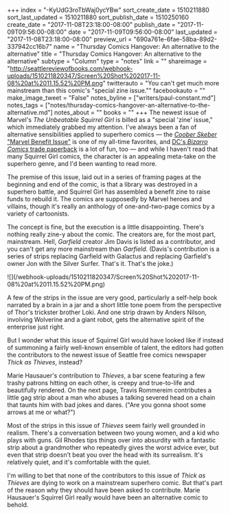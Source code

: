 +++
index = "-KyUdG3roTbWaj0ycYBw"
sort_create_date = 1510211880
sort_last_updated = 1510211880
sort_publish_date = 1510250160
create_date = "2017-11-08T23:18:00-08:00"
publish_date = "2017-11-09T09:56:00-08:00"
date = "2017-11-09T09:56:00-08:00"
last_updated = "2017-11-08T23:18:00-08:00"
preview_url = "690a761e-6fae-58ba-89d2-337942cc16b7"
name = "Thursday Comics Hangover: An alternative to the alternative"
title = "Thursday Comics Hangover: An alternative to the alternative"
subtype = "Column"
type = "notes"
link = ""
shareimage = "http://seattlereviewofbooks.com/webhook-uploads/1510211820347/Screen%20Shot%202017-11-08%20at%2011.15.52%20PM.png"
twitterauto = "You can't get much more mainstream than this comic's \"special zine issue.\""
facebookauto = ""
make_image_tweet = "False"
notes_byline = ["writers/paul-constant.md"]
notes_tags = ["notes/thursday-comics-hangover-an-alternative-to-the-alternative.md"]
notes_about = ""
books = ""
+++
The newest issue of Marvel's *The Unbeatable Squirrel Girl* is billed as a "special 'zine' issue," which immediately grabbed my attention. I've always been a fan of alternative sensibilities applied to superhero comics — the [*Coober Skeber* "Marvel Benefit Issue"](http://www.againwiththecomics.com/2010/02/coober-skeber-lends-hand.html) is one of my all-time favorites, and [DC's *Bizarro Comics* trade paperback](http://www.dccomics.com/graphic-novels/bizarro-comics-0) is a lot of fun, too — and while I haven't read that many Squirrel Girl comics, the character is an appealing meta-take on the superhero genre, and I'd been wanting to read more.

The premise of this issue, laid out in a series of framing pages at the beginning and end of the comic, is that a library was destroyed in a superhero battle, and Squirrel Girl has assembled a benefit zine to raise funds to rebuild it. The comics are supposedly by Marvel heroes and villains, though it's really an anthology of one-and-two-page comics by a variety of cartoonists.

The concept is fine, but the execution is a little disappointing. There's nothing really zine-y about the comic. The creators are, for the most part, mainstream. Hell, *Garfield* creator Jim Davis is listed as a contributor, and you can't get any more mainstream than *Garfield*. (Davis's contribution is a series of strips replacing Garfield with Galactus and replacing Garfield's owner Jon with the Silver Surfer. That's it. That's the joke.)

<p class="image">![](/webhook-uploads/1510211820347/Screen%20Shot%202017-11-08%20at%2011.15.52%20PM.png)</p>

A few of the strips in the issue are very good, particularly a self-help book narrated by a brain in a jar and a short little tone poem from the perspective of Thor's trickster brother Loki. And one strip drawn by Anders Nilson, involving Wolverine and a giant robot, gets the alternative spirit of the enterprise just right.

But I wonder what this issue of Squirrel Girl would have looked like if instead of summoning a fairly well-known ensemble of talent, the editors had gotten the contributors to the newest issue of Seattle free comics newspaper *Thick as Thieves*, instead?

Marie Hausauer's contribution to *Thieves*, a bar scene featuring a few trashy patrons hitting on each other, is creepy and true-to-life and beautifully rendered. On the next page, Travis Rommereim contributes a little gag strip about a man who abuses a talking severed head on a chain that taunts him with bad jokes and dares. ("Are you gonna shoot some arrows at me or what?")

Most of the strips in this issue of *Thieves* seem fairly well grounded in realism. There's a conversation between two young women, and a kid who plays with guns. Gil Rhodes tips things over into absurdity with a fantastic strip about a grandmother who repeatedly gives the worst advice ever, but even that strip doesn't beat you over the head with its surrealism. It's relatively quiet, and it's comfortable with the quiet.

I'm willing to bet that none of the contributors to this issue of *Thick as Thieves* are dying to work on a mainstream superhero comic. But that's part of the reason why they should have been asked to contribute. Marie Hausauer's Squirrel Girl really would have been an alternative comic to behold.